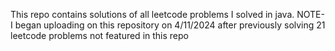 This repo contains solutions of all leetcode problems I solved in java.
NOTE- I began uploading on this repository on 4/11/2024 after previously solving 21 leetcode problems not featured in this repo
